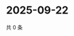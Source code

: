 # 2025-09-22

共 0 条

<!-- BEGIN ZHIHUQUESTIONS -->
<!-- 最后更新时间 Mon Sep 22 2025 05:09:07 GMT+0800 (China Standard Time) -->

<!-- END ZHIHUQUESTIONS -->
